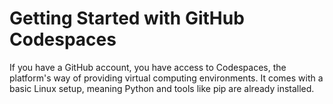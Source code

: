 # Getting Started with GitHub Codespaces

If you have a GitHub account, you have access to Codespaces, the platform's way of providing virtual computing environments. It comes with a basic Linux setup, meaning Python and tools like pip are already installed.

